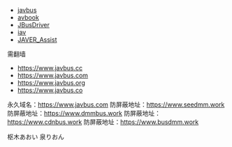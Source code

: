 
- [javbus](https://github.com/topics/javbus)
- [avbook](https://github.com/guyueyingmu/avbook)
- [JBusDriver](https://github.com/Ccixyj/JBusDriver)
- [iav](https://github.com/WWILLV/iav)
- [JAVER_Assist](https://github.com/tywings/JAVER_Assist)


需翻墙
- https://www.javbus.cc
- https://www.javbus.com
- https://www.javbus.org
- https://www.javbus.co

永久域名：https://www.javbus.com
防屏蔽地址：https://www.seedmm.work
防屏蔽地址：https://www.dmmbus.work
防屏蔽地址：https://www.cdnbus.work
防屏蔽地址：https://www.busdmm.work

枢木あおい
泉りおん